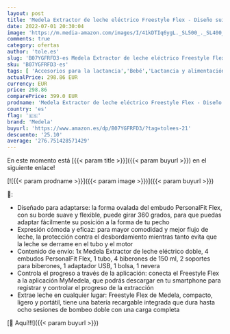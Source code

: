 ```yaml
---
layout: post
title: 'Medela Extractor de leche eléctrico Freestyle Flex - Diseño suizo compacto con puerto de carga USB  con embudos Medela PersonalFit Flex  sincronización con la app MyMedela'
date: 2022-07-01 20:30:04
image: 'https://m.media-amazon.com/images/I/41kDTIq6ygL._SL500_._SL400_.jpg'
comments: true
category: ofertas
author: 'tole.es'
slug: 'B07YGFRFD3-es Medela Extractor de leche eléctrico Freestyle Flex -...'
sku: 'B07YGFRFD3-es'
tags: [ 'Accesorios para la lactancia','Bebé','Lactancia y alimentación','Sacaleches','extractor','medela','🇪🇸', ]
actualPrice: 298.86 EUR
currency: EUR
price: 298.86
comparePrice: 399.0 EUR
prodname: 'Medela Extractor de leche eléctrico Freestyle Flex - Diseño suizo compacto con puerto de carga USB  con embudos Medela PersonalFit Flex  sincronización con la app MyMedela'
country: 'es'
flag: '🇪🇸'
brand: 'Medela'
buyurl: 'https://www.amazon.es/dp/B07YGFRFD3/?tag=tolees-21'
descuento: '25.10'
average: '276.751428571429'
---
```


En este momento está [{{< param title >}}]({{< param buyurl >}}) en el siguiente enlace!

[![{{< param prodname >}}]({{< param image >}})]({{< param buyurl >}})

🔎:

- Diseñado para adaptarse: la forma ovalada del embudo PersonalFit Flex, con su borde suave y flexible, puede girar 360 grados, para que puedas adaptar fácilmente su posición a la forma de tu pecho
- Expresión cómoda y eficaz: para mayor comodidad y mejor flujo de leche, la protección contra el desbordamiento mientras tanto evita que la leche se derrame en el tubo y el motor
- Contenido de envío: 1x Medela Extractor de leche eléctrico doble, 4 embudos PersonalFit Flex, 1 tubo, 4 biberones de 150 ml, 2 soportes para biberones, 1 adaptador USB, 1 bolsa, 1 nevera
- Controla el progreso a través de la aplicación: conecta el Freestyle Flex a la aplicación MyMedela, que podrás descargar en tu smartphone para registrar y controlar el progreso de la extracción
- Extrae leche en cualquier lugar: Freestyle Flex de Medela, compacto, ligero y portátil, tiene una batería recargable integrada que dura hasta ocho sesiones de bombeo doble con una carga completa

[🛒 Aquí!!!]({{< param buyurl >}})
